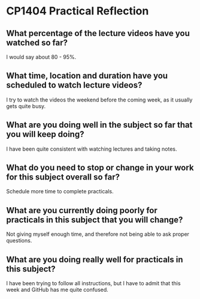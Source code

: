 # CP1404 Practical Reflection
## What percentage of the lecture videos have you watched so far?
I would say about 80 - 95%. 

## What time, location and duration have you scheduled to watch lecture videos?
I try to watch the videos the weekend before the coming week, as it usually gets quite busy. 

## What are you doing well in the subject so far that you will keep doing?
I have been quite consistent with watching lectures and taking notes.

## What do you need to stop or change in your work for this subject overall so far?
Schedule more time to complete practicals.

## What are you currently doing poorly for practicals in this subject that you will change?
Not giving myself enough time, and therefore not being able to ask proper questions. 

## What are you doing really well for practicals in this subject?
I have been trying to follow all instructions, but I have to admit that this week and GitHub has me quite confused.
